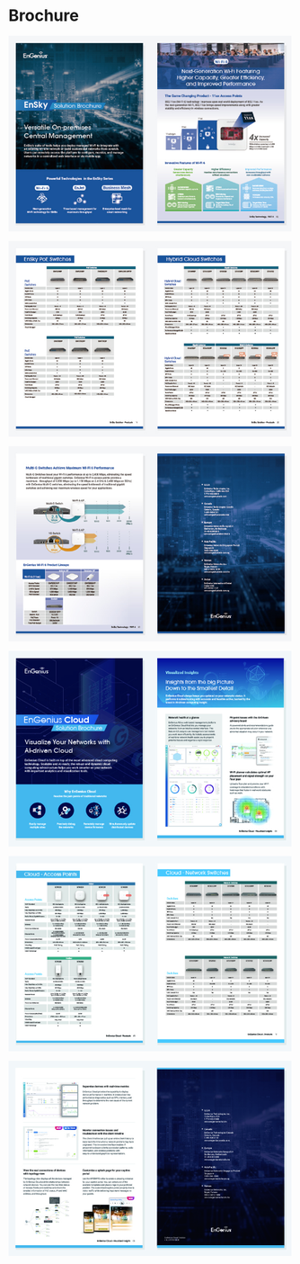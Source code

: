 # Brochure

![](../../.gitbook/assets/cis-temp-doc-brochure-1%20%282%29.jpg)

![](../../.gitbook/assets/cis-temp-doc-brochure-2.jpg)

![](../../.gitbook/assets/cis-temp-doc-brochure-3.jpg)

![](../../.gitbook/assets/gong-zuo-qu-yu-16-fu-ben-3100.jpg)

![](../../.gitbook/assets/gong-zuo-qu-yu-16-fu-ben-5100.jpg)

![](../../.gitbook/assets/gong-zuo-qu-yu-16-fu-ben-4100.jpg)

